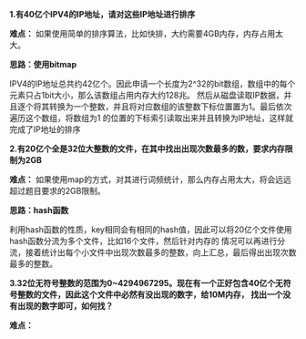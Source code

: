 **1.有40亿个IPV4的IP地址，请对这些IP地址进行排序**

**难点：** 如果使用简单的排序算法，比如快排，大约需要4GB内存，内存占用太大。

**思路：使用bitmap**

IPV4的IP地址总共约42亿个。因此申请一个长度为2^32的bit数组，数组中的每个元素只占1bit大小，那么该数组占用内存大约128兆。
然后从磁盘读取IP数据，并且逐个将其转换为一个整数，并且将对应数组的该整数下标位置置为1。最后依次遍历这个数组，将数组为1
的位置的下标索引读取出来并且转换为IP地址，这样就完成了IP地址的排序


**2.有20亿个全是32位大整数的文件，在其中找出出现次数最多的数，要求内存限制为2GB**

**难点：** 如果使用map的方式，对其进行词频统计，那么内存占用太大，将会远远超过题目要求的2GB限制。

**思路：hash函数**

利用hash函数的性质，key相同会有相同的hash值，因此可以将20亿个文件使用hash函数分流为多个文件，比如16个文件，然后针对内存的
情况可以再进行分流，接着统计出每个小文件中出现次数最多的整数，向上汇总，最后得出出现次数最多的整数。


**3.32位无符号整数的范围为0~4294967295。现在有一个正好包含40亿个无符号整数的文件，因此这个文件中必然有没出现的数字，给10M内存，
找出一个没有出现的数字即可，如何找？**

**难点：**
